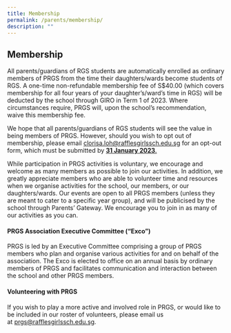 ```yaml
---
title: Membership
permalink: /parents/membership/
description: ""
---
```

## Membership

All parents/guardians of RGS students are automatically enrolled as ordinary members of PRGS from the time their daughters/wards become students of RGS. A one-time non-refundable membership fee of S$40.00 (which covers membership for all four years of your daughter’s/ward’s time in RGS) will be deducted by the school through GIRO in Term 1 of 2023. Where circumstances require, PRGS will, upon the school’s recommendation, waive this membership fee.

We hope that all parents/guardians of RGS students will see the value in being members of PRGS. However, should you wish to opt out of membership, please email [clorisa.loh@rafflesgirlssch.edu.sg](mailto:clorisa.loh@rafflesgirlssch.edu.sg) for an opt-out form, which must be submitted by <u>**31 January 2023**.</u>

While participation in PRGS activities is voluntary, we encourage and welcome as many members as possible to join our activities. In addition, we greatly appreciate members who are able to volunteer time and resources when we organise activities for the school, our members, or our daughters/wards. Our events are open to all PRGS members (unless they are meant to cater to a specific year group), and will be publicised by the school through Parents’ Gateway. We encourage you to join in as many of our activities as you can.

#### PRGS Association Executive Committee (“Exco”)

PRGS is led by an Executive Committee comprising a group of PRGS members who plan and organise various activities for and on behalf of the association. The Exco is elected to office on an annual basis by ordinary members of PRGS and facilitates communication and interaction between the school and other PRGS members.

#### Volunteering with PRGS

If you wish to play a more active and involved role in PRGS, or would like to be included in our roster of volunteers, please email us at [prgs@rafflesgirlssch.edu.sg](mailto:prgs@rafflesgirlssch.edu.sg).